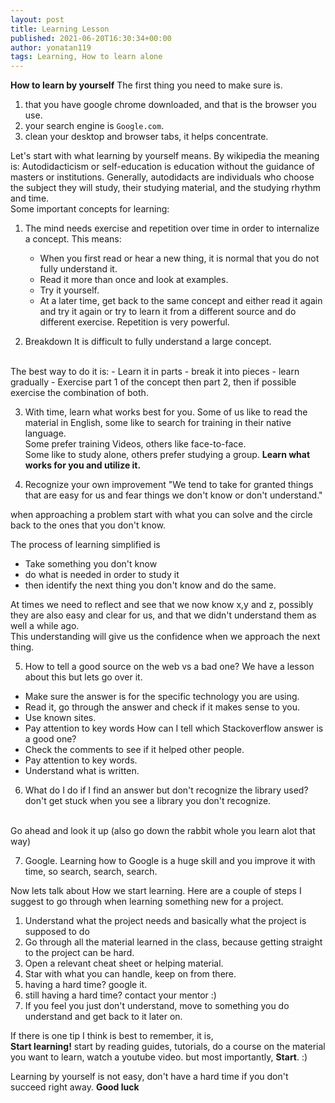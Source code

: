 ```yaml
---
layout: post
title: Learning Lesson
published: 2021-06-20T16:30:34+00:00
author: yonatan119
tags: Learning, How to learn alone
---
```


**How to learn by yourself**
The first thing you need to make sure is.
1. that you have google chrome downloaded, and that is the browser you use.
2. your search engine is `Google.com`.
3. clean your desktop and browser tabs, it helps concentrate.

Let's start with what learning by yourself means.
By wikipedia the meaning is:
Autodidacticism or self-education is education without the guidance of masters or institutions. Generally, autodidacts are individuals who choose the subject they will study, their studying material, and the studying rhythm and time.
<br/>
Some important concepts for learning:

1. The mind needs exercise and repetition over time in order to internalize a concept.
This means:
    - When you first read or hear a new thing, it is normal that you do not fully understand it.
    - Read it more than once and look at examples.
    - Try it yourself.
    - At a later time, get back to the same concept and either read it again and try it again or try to learn it from a different source and do different exercise. Repetition is very powerful.

2. Breakdown
It is difficult to fully understand a large concept.
<br/>
The best way to do it is:
    - Learn it in parts
    - break it into pieces
    - learn gradually
    - Exercise part 1 of the concept then part 2, then if possible exercise the combination of both.

3. With time, learn what works best for you.
Some of us like to read the material in English, some like to search for training in their native language.   
Some prefer training Videos, others like face-to-face.   
Some like to study alone, others prefer studying a group. 
<b>Learn what works for you and utilize it.</b>

4. Recognize your own improvement
"We tend to take for granted things that are easy for us and fear things we don't know or don't understand."

when approaching a problem start with what you can solve and the circle back to the ones that you don't know.

The process of learning simplified is
- Take something you don't know
- do what is needed in order to study it
- then identify the next thing you don't know and do the same.

At times we need to reflect and see that we now know x,y and z, possibly they are also easy and clear for us, and that we didn't understand them as well a while ago.
<br/>
This understanding will give us the confidence when we approach the next thing.

5. How to tell a good source on the web vs a bad one? 
We have a lesson about this but lets go over it.
- Make sure the answer is for the specific technology you are using.
- Read it, go through the answer and check if it makes sense to you.
- Use known sites. 
- Pay attention to key words
How can I tell which Stackoverflow answer is a good one?
- Check the comments to see if it helped other people.
- Pay attention to key words.
- Understand what is written.

6. What do I do if I find an answer but don't recognize the library used? 
don't get stuck when you see a library you don't recognize.
<br/>
Go ahead and look it up (also go down the rabbit whole you learn alot that way) 

7. Google.
Learning how to Google is a huge skill and you improve it with time, so search, search, search.

Now lets talk about How we start learning.
Here are a couple of steps I suggest to go through when learning something new for a project.
1. Understand what the project needs and basically what the project is supposed to do
2. Go through all the material learned in the class, because getting straight to the project can be hard.
3. Open a relevant cheat sheet or helping material.
4. Star with what you can handle, keep on from there.
5. having a hard time? google it.
6. still having a hard time? contact your mentor :)
7. If you feel you just don't understand, move to something you do understand and get back to it later on.

If there is one tip I think is best to remember, it is,
<br/>
<b>Start learning!</b> start by reading guides, tutorials, do a course on the material you want to learn, watch a youtube video. but most importantly, <b>Start</b>. :)

Learning by yourself is not easy, don't have a hard time if you don't succeed right away. 
**Good luck**
